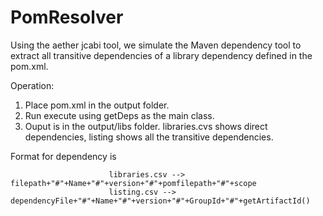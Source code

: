 # PomResolver

Using the aether jcabi tool, we simulate the Maven dependency tool to extract all transitive dependencies of a library dependency defined in the pom.xml.

Operation:

1. Place pom.xml in the output folder.
2. Run execute using getDeps as the main class.
3. Ouput is in the output/libs folder. libraries.cvs shows direct dependencies, listing shows all the transitive dependencies.

Format for dependency is 

                          libraries.csv --> filepath+"#"+Name+"#"+version+"#"+pomfilepath+"#"+scope
                          listing.csv --> dependencyFile+"#"+Name+"#"+version+"#"+GroupId+"#"+getArtifactId()

